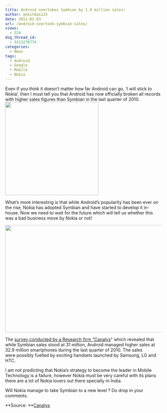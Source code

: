 ```yaml
---
title: Android overtakes Symbian by 1.9 million sales!
author: ankitdas123
date: 2011-02-03
url: /android-overtook-symbian-sales/
views:
  - 224
dsq_thread_id:
  - 3313276774
categories:
  - News
tags:
  - Android
  - Google
  - Mobile
  - Nokia
---
```

Even if you think it doesn’t matter how far Android can go, ‘I will stick to Nokia’, then I must tell you that Android has now officially broken all records with higher sales figures than Symbian in the last quarter of 2010.  
<a rel="attachment wp-att-33129" href="http://devilsworkshop.org/top-13-must-have-android-apps-on-your-phone/android_logo/"><img class="size-full wp-image-33129 alignnone" title="Android_logo" src="http://cdn.devilsworkshop.org/files/2010/11/Android_logo.png" alt="" width="300" height="300" /></a>

What’s more interesting is that while Android’s popularity has been ever on the rise, Nokia has adopted Symbian and have started to develop it in-house. Now we need to wait for the future which will tell us whether this was a bad business move by Nokia or not!

<a rel="attachment wp-att-37067" href="http://devilsworkshop.org/android-overtook-symbian-sales/android_overtakes_nokia/"><img class="alignnone size-full wp-image-37067" title="android_overtakes_nokia" src="http://cdn.devilsworkshop.org/files/2011/02/android_overtakes_nokia.png" alt="" width="550" height="345" /></a>

The <a href="http://www.canalys.com/pr/2011/r2011013.html" onclick="_gaq.push(['_trackEvent', 'outbound-article', 'http://www.canalys.com/pr/2011/r2011013.html', 'survey conducted by a Research firm “Canalys']);" >survey conducted by a Research firm “Canalys</a>” which revealed that while Symbian sales stood at 31 million, Android managed higher sales at 32.9 million smartphones during the last quarter of 2010. The sales were possibly fuelled by exciting handsets launched by Samsung, LG and HTC.

I am not predicting that Nokia’s strategy to become the leader in Mobile Technology is a failure, however Nokia must be very careful with its plans there are a lot of Nokia lovers out there specially in India.

Will Nokia manage to take Symbian to a new level ? Do drop in your comments.

**Source: **<a href="http://www.canalys.com/pr/2011/r2011013.html" onclick="_gaq.push(['_trackEvent', 'outbound-article', 'http://www.canalys.com/pr/2011/r2011013.html', 'Canalys']);" >Canalys</a>
